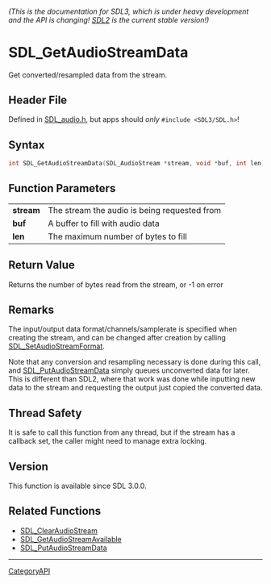 ###### (This is the documentation for SDL3, which is under heavy development and the API is changing! [SDL2](https://wiki.libsdl.org/SDL2/) is the current stable version!)
# SDL_GetAudioStreamData

Get converted/resampled data from the stream.

## Header File

Defined in [SDL_audio.h](https://github.com/libsdl-org/SDL/blob/main/include/SDL3/SDL_audio.h), but apps should _only_ `#include <SDL3/SDL.h>`!

## Syntax

```c
int SDL_GetAudioStreamData(SDL_AudioStream *stream, void *buf, int len);

```

## Function Parameters

|                |                                              |
| -------------- | -------------------------------------------- |
| **stream**     | The stream the audio is being requested from |
| **buf**        | A buffer to fill with audio data             |
| **len**        | The maximum number of bytes to fill          |

## Return Value

Returns the number of bytes read from the stream, or -1 on error

## Remarks

The input/output data format/channels/samplerate is specified when creating
the stream, and can be changed after creation by calling
[SDL_SetAudioStreamFormat](SDL_SetAudioStreamFormat).

Note that any conversion and resampling necessary is done during this call,
and [SDL_PutAudioStreamData](SDL_PutAudioStreamData) simply queues
unconverted data for later. This is different than SDL2, where that work
was done while inputting new data to the stream and requesting the output
just copied the converted data.

## Thread Safety

It is safe to call this function from any thread, but if the stream has a
callback set, the caller might need to manage extra locking.

## Version

This function is available since SDL 3.0.0.

## Related Functions

* [SDL_ClearAudioStream](SDL_ClearAudioStream)
* [SDL_GetAudioStreamAvailable](SDL_GetAudioStreamAvailable)
* [SDL_PutAudioStreamData](SDL_PutAudioStreamData)

----
[CategoryAPI](CategoryAPI)

